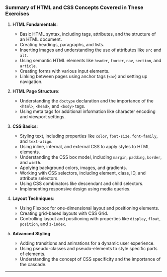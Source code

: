 ### Summary of HTML and CSS Concepts Covered in These Exercises

1. **HTML Fundamentals**:
    
    - Basic HTML syntax, including tags, attributes, and the structure of an HTML document.
    - Creating headings, paragraphs, and lists.
    - Inserting images and understanding the use of attributes like `src` and `alt`.
    - Using semantic HTML elements like `header`, `footer`, `nav`, `section`, and `article`.
    - Creating forms with various input elements.
    - Linking between pages using anchor tags (`<a>`) and setting up navigation.
2. **HTML Page Structure**:
    
    - Understanding the `doctype` declaration and the importance of the `<html>`, `<head>`, and `<body>` tags.
    - Using meta tags for additional information like character encoding and viewport settings.
3. **CSS Basics**:
    
    - Styling text, including properties like `color`, `font-size`, `font-family`, and `text-align`.
    - Using inline, internal, and external CSS to apply styles to HTML elements.
    - Understanding the CSS box model, including `margin`, `padding`, `border`, and `width`.
    - Applying background colors, images, and gradients.
    - Working with CSS selectors, including element, class, ID, and attribute selectors.
    - Using CSS combinators like descendant and child selectors.
    - Implementing responsive design using media queries.
4. **Layout Techniques**:
    
    - Using Flexbox for one-dimensional layout and positioning elements.
    - Creating grid-based layouts with CSS Grid.
    - Controlling layout and positioning with properties like `display`, `float`, `position`, and `z-index`.
5. **Advanced Styling**:
    
    - Adding transitions and animations for a dynamic user experience.
    - Using pseudo-classes and pseudo-elements to style specific parts of elements.
    - Understanding the concept of CSS specificity and the importance of the cascade.

---
